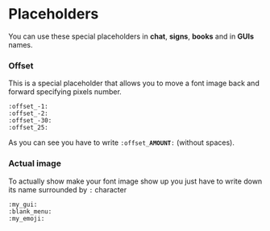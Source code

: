 # Placeholders

You can use these special placeholders in **chat**, **signs**, **books** and in **GUIs** names.

### Offset

This is a special placeholder that allows you to move a font image back and forward specifying pixels number.

```text
:offset_-1:
:offset_-2:
:offset_-30:
:offset_25:
```

As you can see you have to write `:offset_`**`AMOUNT`**`:` \(without spaces\).

### Actual image

To actually show make your font image show up you just have to write down its name surrounded by `:` character

```text
:my_gui:
:blank_menu:
:my_emoji:
```



